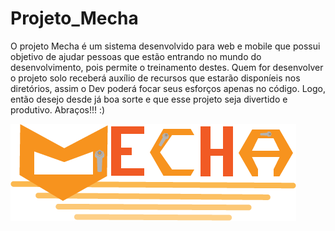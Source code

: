 # Projeto_Mecha
O projeto Mecha é um sistema desenvolvido para web e mobile que possui objetivo de ajudar pessoas que estão entrando no mundo do desenvolvimento, pois permite o treinamento destes. Quem for desenvolver o projeto solo receberá auxílio de recursos que estarão disponíeis nos diretórios, assim o Dev poderá focar seus esforços apenas no código. Logo, então desejo desde já boa sorte e que esse projeto seja divertido e produtivo. Abraços!!! :)

![](assets/Logomecha.png)

